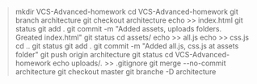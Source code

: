 > mkdir VCS-Advanced-homework
> cd VCS-Advanced-homework
> git branch architecture
> git checkout architecture
> echo >> index.html
> git status
> git add .
> git commit -m "Added assets, uploads folders. Greated index.html"
> git status
> cd assets/
> echo >> all.js
> echo >> css.js
> cd ..
> git status
> git add .
> git commit -m "Added all.js, css.js at assets folder"
> git push origin architecture
> git status
> cd VCS-Advanced-homework
> echo uploads/*.* >> .gitignore
> git merge --no-commit architecture
> git checkout master
> git branche -D architecture 